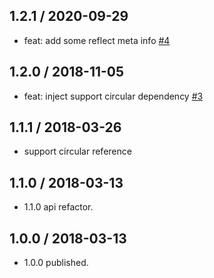 ## 1.2.1 / 2020-09-29

- feat: add some reflect meta info [#4](https://github.com/shepherdwind/egg-di/pull/4)

## 1.2.0 / 2018-11-05

- feat: inject support circular dependency [#3](https://github.com/shepherdwind/egg-di/pull/3)

## 1.1.1 / 2018-03-26

- support circular reference

## 1.1.0 / 2018-03-13

- 1.1.0 api refactor.

## 1.0.0 / 2018-03-13

- 1.0.0 published.
